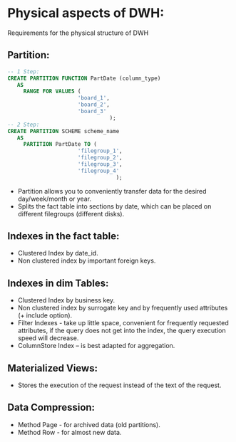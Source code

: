 # Physical aspects of DWH: #
Requirements for the physical structure of DWH

## Partition:
```sql
-- 1 Step:
CREATE PARTITION FUNCTION PartDate (column_type)
   AS 
     RANGE FOR VALUES (
                      'board_1',
                      'board_2',
                      'board_3'
                                );
-- 2 Step:
CREATE PARTITION SCHEME scheme_name 
   AS
     PARTITION PartDate TO (
                      'filegroup_1',
                      'filegroup_2',
                      'filegroup_3',
                      'filegroup_4'
                                  );
```
 - Partition allows you to conveniently transfer data for the desired day/week/month or year.
 - Splits the fact table into sections by date, which can be placed on different filegroups (different disks).
 
## Indexes in the fact table:
- Clustered Index by date_id.
- Non clustered index by important foreign keys.

## Indexes in dim Tables:
- Clustered Index by business key.
- Non clustered index by surrogate key and by frequently used attributes (+ include option).
- Filter Indexes - take up little space, convenient for frequently requested attributes, if the query does not get into the index, the query execution speed will decrease.
- ColumnStore Index – is best adapted for aggregation.

## Materialized Views:
- Stores the execution of the request instead of the text of the request.

## Data Compression:
- Method Page - for archived data (old partitions).
- Method Row - for almost new data.
